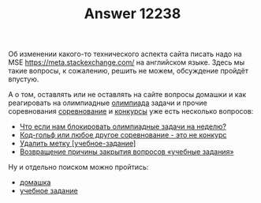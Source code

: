 ﻿---
title: "Answer 12238"
se.owner.user_id: 176217
se.owner.display_name: "αλεχολυτ"
se.owner.link: "https://ru.meta.stackoverflow.com/users/176217/%ce%b1%ce%bb%ce%b5%cf%87%ce%bf%ce%bb%cf%85%cf%84"
se.answer_id: 12238
se.question_id: 12236
se.post_type: answer
se.is_accepted: False
---
<p>Об изменении какого-то технического аспекта сайта писать надо на MSE <a href="https://meta.stackexchange.com/">https://meta.stackexchange.com/</a> на английском языке. Здесь мы такие вопросы, к сожалению, решить не можем, обсуждение пройдёт впустую.</p>
<p>А о том, оставлять или не оставлять на сайте вопросы домашки и как реагировать на  олимпиадные <a href="https://ru.stackoverflow.com/questions/tagged/%d0%be%d0%bb%d0%b8%d0%bc%d0%bf%d0%b8%d0%b0%d0%b4%d0%b0" class="post-tag" title="показать вопросы с меткой [олимпиада]" aria-label="показать вопросы с меткой [олимпиада]" rel="tag" aria-labelledby="олимпиада-container">олимпиада</a> задачи и прочие соревнования <a href="https://ru.stackoverflow.com/questions/tagged/%d1%81%d0%be%d1%80%d0%b5%d0%b2%d0%bd%d0%be%d0%b2%d0%b0%d0%bd%d0%b8%d0%b5" class="post-tag" title="показать вопросы с меткой [соревнование]" aria-label="показать вопросы с меткой [соревнование]" rel="tag" aria-labelledby="соревнование-container">соревнование</a> и <a href="https://ru.stackoverflow.com/questions?tab=Bounties">конкурсы</a> уже есть несколько вопросов:</p>
<ul>
<li><a href="https://ru.meta.stackoverflow.com/q/9660/176217">Что если нам блокировать олимпиадные задачи на неделю?</a></li>
<li><a href="https://ru.meta.stackoverflow.com/q/11166/176217">Код-гольф или любое другое соревнование - это не конкурс</a></li>
<li><a href="https://ru.meta.stackoverflow.com/q/358/176217">Удалить метку [учебное-задание]</a></li>
<li><a href="https://ru.meta.stackoverflow.com/q/10100/176217">Возвращение причины закрытия вопросов &#171;учебные задания&#187;</a></li>
</ul>
<p>Ну и отдельно поиском можно пройтись:</p>
<ul>
<li><a href="https://ru.meta.stackoverflow.com/search?q=%D0%B4%D0%BE%D0%BC%D0%B0%D1%88%D0%BA%D0%B0%20is%3Aq">домашка</a></li>
<li><a href="https://ru.meta.stackoverflow.com/search?q=%D1%83%D1%87%D0%B5%D0%B1%D0%BD%D0%BE%D0%B5%20%D0%B7%D0%B0%D0%B4%D0%B0%D0%BD%D0%B8%D0%B5%20is%3Aq">учебное задание</a></li>
</ul>
